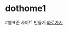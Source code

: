 # dothome1

#웹표준 사이트 만들기
<a href="https://kangminjeong0228.github.io/dothome1/webstandard/index.html">바로가기</a>
